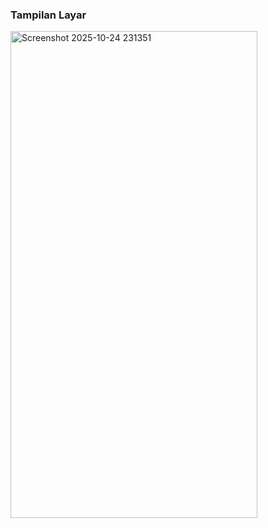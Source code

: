 ### Tampilan Layar
<img width="395" height="779" alt="Screenshot 2025-10-24 231351" src="https://github.com/user-attachments/assets/90ed8e80-b47d-47ca-bf59-b1630a165cf5" />
